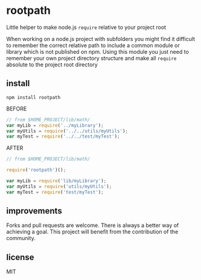 rootpath
========

Little helper to make node.js `require` relative to your project root

When working on a node.js project with subfolders you might find it difficult to remember the correct relative path to include a common module or library which is not published on npm. 
Using this module you just need to remember your own project directory structure and make all `require` absolute to the project root directory

install
-------

`npm install rootpath`


BEFORE
```JavaScript
// from $HOME_PROJECT/lib/math/
var myLib = require('../myLibrary');
var myUtils = require('../../utils/myUtils');
var myTest = require('../../test/myTest');
``` 

AFTER
```JavaScript
// from $HOME_PROJECT/lib/math/

require('rootpath')();

var myLib = require('lib/myLibrary');
var myUtils = require('utils/myUtils');
var myTest = require('test/myTest');
```

improvements
------------

Forks and pull requests are welcome. There is always a better way of achieving a goal. This project will benefit from the contribution of the community.

license
-------

MIT